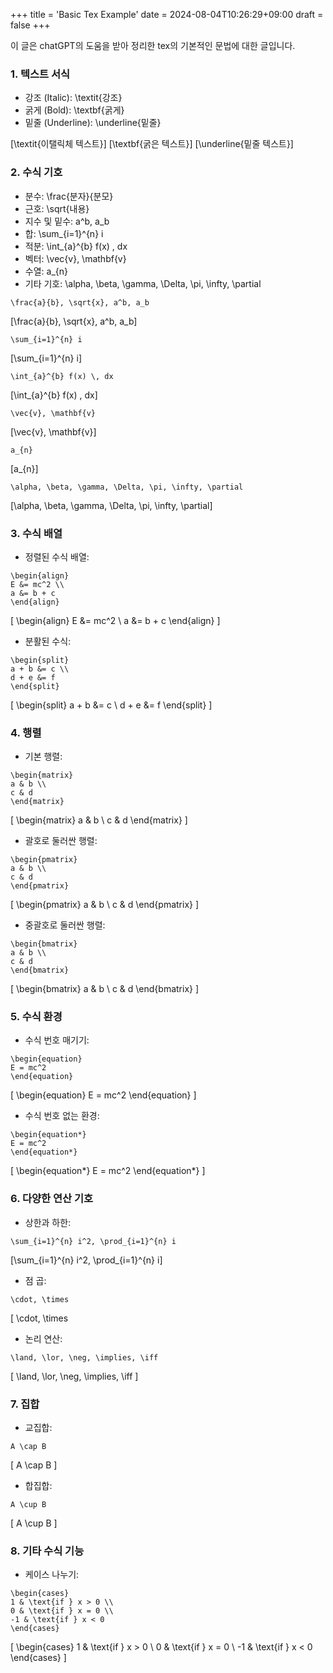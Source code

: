 +++
title = 'Basic Tex Example'
date = 2024-08-04T10:26:29+09:00
draft = false
+++

이 글은 chatGPT의 도움을 받아 정리한 tex의 기본적인 문법에 대한 글입니다.

### 1. 텍스트 서식
* 강조 (Italic): \textit{강조}
* 굵게 (Bold): \textbf{굵게}
* 밑줄 (Underline): \underline{밑줄}

\[\textit{이탤릭체 텍스트}\]
\[\textbf{굵은 텍스트}\]
\[\underline{밑줄 텍스트}\]

### 2. 수식 기호
* 분수: \frac{분자}{분모}
* 근호: \sqrt{내용}
* 지수 및 밑수: a^b, a_b
* 합: \sum_{i=1}^{n} i
* 적분: \int_{a}^{b} f(x) \, dx
* 벡터: \vec{v}, \mathbf{v}
* 수열: a_{n}
* 기타 기호: \alpha, \beta, \gamma, \Delta, \pi, \infty, \partial

~~~
\frac{a}{b}, \sqrt{x}, a^b, a_b
~~~
\[\frac{a}{b}, \sqrt{x}, a^b, a_b\]
~~~
\sum_{i=1}^{n} i
~~~
\[\sum_{i=1}^{n} i\]
~~~
\int_{a}^{b} f(x) \, dx
~~~
\[\int_{a}^{b} f(x) \, dx\]
~~~
\vec{v}, \mathbf{v}
~~~
\[\vec{v}, \mathbf{v}\]
~~~
a_{n}
~~~
\[a_{n}\]
~~~
\alpha, \beta, \gamma, \Delta, \pi, \infty, \partial
~~~
\[\alpha, \beta, \gamma, \Delta, \pi, \infty, \partial\]

### 3. 수식 배열

* 정렬된 수식 배열:
~~~
\begin{align}
E &= mc^2 \\
a &= b + c
\end{align}
~~~
\[
\begin{align}
E &= mc^2 \\
a &= b + c
\end{align}
\]

* 분활된 수식:
~~~
\begin{split}
a + b &= c \\
d + e &= f
\end{split}
~~~
\[
\begin{split}
a + b &= c \\
d + e &= f
\end{split}
\]

### 4. 행렬

* 기본 행렬:
~~~
\begin{matrix}
a & b \\
c & d
\end{matrix}
~~~
\[
\begin{matrix}
a & b \\
c & d
\end{matrix}
\]

* 괄호로 둘러싼 행렬:
~~~
\begin{pmatrix}
a & b \\
c & d
\end{pmatrix}
~~~
\[
\begin{pmatrix}
a & b \\
c & d
\end{pmatrix}
\]

* 중괄호로 둘러싼 행렬:
~~~
\begin{bmatrix}
a & b \\
c & d
\end{bmatrix}
~~~
\[
\begin{bmatrix}
a & b \\
c & d
\end{bmatrix}
\]

### 5. 수식 환경

* 수식 번호 매기기:
~~~
\begin{equation}
E = mc^2
\end{equation}
~~~
\[
\begin{equation}
E = mc^2
\end{equation}
\]

* 수식 번호 없는 환경:
~~~
\begin{equation*}
E = mc^2
\end{equation*}
~~~
\[
\begin{equation*}
E = mc^2
\end{equation*}
\]

### 6. 다양한 연산 기호

* 상한과 하한:
~~~
\sum_{i=1}^{n} i^2, \prod_{i=1}^{n} i
~~~
\[\sum_{i=1}^{n} i^2, \prod_{i=1}^{n} i\]

* 점 곱:
~~~
\cdot, \times
~~~
\[
\cdot, \times

* 논리 연산:
~~~
\land, \lor, \neg, \implies, \iff
~~~
\[
\land, \lor, \neg, \implies, \iff
\]

### 7. 집합
* 교집합:
~~~
A \cap B
~~~
\[
A \cap B
\]
* 합집합:
~~~
A \cup B
~~~
\[
A \cup B
\]

### 8. 기타 수식 기능

* 케이스 나누기:
~~~
\begin{cases}
1 & \text{if } x > 0 \\
0 & \text{if } x = 0 \\
-1 & \text{if } x < 0
\end{cases}
~~~
\[
\begin{cases}
1 & \text{if } x > 0 \\
0 & \text{if } x = 0 \\
-1 & \text{if } x < 0
\end{cases}
\]
